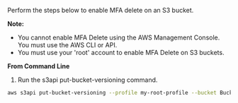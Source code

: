 Perform the steps below to enable MFA delete on an S3 bucket.

**Note:**

- You cannot enable MFA Delete using the AWS Management Console. You must use the AWS CLI or API.
- You must use your 'root' account to enable MFA Delete on S3 buckets.

**From Command Line**

1. Run the s3api put-bucket-versioning command.

```bash
aws s3api put-bucket-versioning --profile my-root-profile --bucket Bucket_Name --versioning-configuration Status=Enabled,MFADelete=Enabled --mfa "arn:aws:iam::aws_account_id:mfa/root-account-mfa-device passcode"
```
